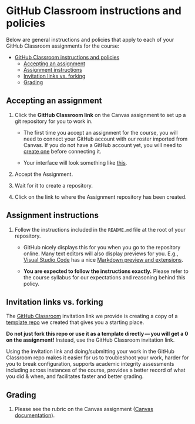 # GitHub Classroom instructions and policies

Below are general instructions and policies that apply to each of your GitHub Classroom assignments for the course:

- [GitHub Classroom instructions and policies](#github-classroom-instructions-and-policies)
  - [Accepting an assignment](#accepting-an-assignment)
  - [Assignment instructions](#assignment-instructions)
  - [Invitation links vs. forking](#invitation-links-vs-forking)
  - [Grading](#grading)

## Accepting an assignment

1. Click the **GitHub Classroom link** on the Canvas assignment to set up a git repository for you to work in.

    * The first time you accept an assignment for the course, you will need to connect your GitHub account with our roster imported from Canvas. If you do not have a GitHub account yet, you will need to [create one](https://github.com/join) before connecting it.

    * Your interface will look something like [this](https://github.blog/2020-03-18-set-up-your-digital-classroom-with-github-classroom/#what-your-students-see).

1. Accept the Assignment.

1. Wait for it to create a repository.

1. Click on the link to where the Assignment repository has been created.

## Assignment instructions

1. Follow the instructions included in the `README.md` file at the root of your repository.
   
   * GitHub nicely displays this for you when you go to the repository online. Many text editors will also display previews for you. E.g., [Visual Studio Code](https://code.visualstudio.com/) has a nice [Markdown preview and extensions](https://code.visualstudio.com/docs/languages/markdown).

   * **You are expected to follow the instructions exactly.** Please refer to the course syllabus for our expectations and reasoning behind this policy.

## Invitation links vs. forking

The [GitHub Classroom](classroom.github.com/) invitation link we provide is creating a copy of a [template repo](https://docs.github.com/en/free-pro-team@latest/github/creating-cloning-and-archiving-repositories/creating-a-template-repository) we created that gives you a starting place.

**Do not just fork this repo or use it as a template directly — you will get a 0 on the assignment!** Instead, use the GitHub Classroom invitation link.

Using the invitation link and doing/submitting your work in the GitHub Classroom repo makes it easier for us to troubleshoot your work, harder for you to break configuration, supports academic integrity assessments including across instances of the course, provides a better record of what you did & when, and facilitates faster and better grading.

## Grading

1. Please see the rubric on the Canvas assignment ([Canvas documentation](https://community.canvaslms.com/t5/Student-Guide/How-do-I-view-the-rubric-for-my-assignment/ta-p/275)).